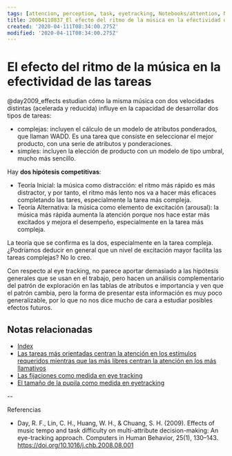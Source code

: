 ```yaml
---
tags: [attencion, perception, task, eyetracking, Notebooks/attention, Notebooks/perception]
title: 20004110837_El efecto del ritmo de la música en la efectividad de las tareas
created: '2020-04-111T08:34:00.275Z'
modified: '2020-04-11T08:34:00.275Z'
---
```


# El efecto del ritmo de la música en la efectividad de las tareas

@day2009_effects estudian cómo la misma música con dos velocidades distintas (acelerada y reducida) influye en la capacidad de desarrollar dos tipos de tareas:

- complejas: incluyen el cálculo de un modelo de atributos ponderados, que llaman WADD. Es una tarea que consiste en seleccionar el mejor producto, con una serie de atributos y ponderaciones.
- simples: incluyen la elección de producto con un modelo de tipo umbral, mucho más sencillo.

Hay **dos hipótesis competitivas**:

- Teoría Inicial: la música como distracción: el ritmo más rápido es más distractor, y por tanto, el ritmo más lento nos va a hacer más eficaces completando las tares, especialmente la tarea más compleja.
- Teoría Alternativa: la música como elemento de excitación (arousal): la música más rápida aumenta la atención porque nos hace estar más excitados y mejora el desempeño, especialmente en la tarea más compleja.

La teoría que se confirma es la dos, especialmente en la tarea compleja. ¿Podríamos deducir en general que un nivel de excitación mayor facilita las tareas complejas? No lo creo.

Con respecto al eye tracking, no parece aportar demasiado a las hipótesis generales que se usan en el trabajo, pero hacen un análisis complementario del patrón de exploración en las tablas de atributos e importancia y ven que el patrón cambia, pero la forma de presentar esta información es muy poco generalizable, por lo que no nos dice mucho de cara a estudiar posibles efectos futuros.

## Notas relacionadas

- [Index](_2003101705_index.md)
- [Las tareas más orientadas centran la atención en los estímulos requeridos mientras que las más libres centran la atención en los más llamativos](2003220949_eyetracking_measures_differ_bytarea.md)
- [Las fijaciones como medida en eye tracking](2003230748_medidaseyetracking_fijaciones.md)
- [El tamaño de la pupila como medida en eyetracking](2003230803_pupilacomomedidadeatencion.md)

--

Referencias

- Day, R. F., Lin, C. H., Huang, W. H., & Chuang, S. H. (2009). Effects of music tempo and task difficulty on multi-attribute decision-making: An eye-tracking approach. Computers in Human Behavior, 25(1), 130–143. https://doi.org/10.1016/j.chb.2008.08.001

